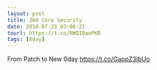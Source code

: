 ```yaml
---
layout: post
title: 360 Core Security
date: 2018-07-23 03:00:21
tourl: https://t.co/RWQI0aoPKR
tags: [0day]
---
```

From Patch to New 0day https://t.co/GappZ3IbUo